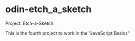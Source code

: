 # odin-etch_a_sketch
Project: Etch-a-Sketch

This is the fourth project to work in the "JavaScript Basics"
